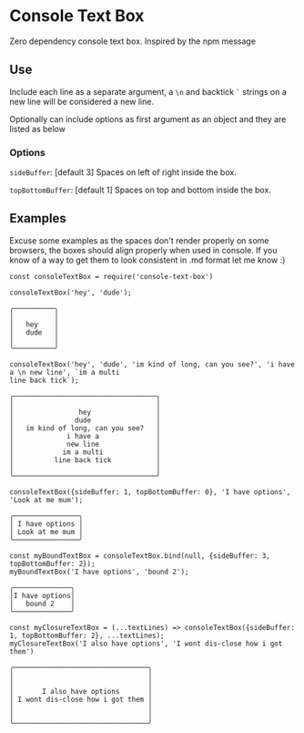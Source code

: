 # Console Text Box
Zero dependency console text box. Inspired by the npm message


## Use

Include each line as a separate argument, a `\n` and backtick ``` ` ``` strings on 
a new line will be considered a new line.

Optionally can include options as first argument as an object and they are listed as below

### Options

`sideBuffer`: [default 3] Spaces on left of right inside the box. 

`topBottomBuffer`: [default 1] Spaces on top and bottom inside the box. 

## Examples
Excuse some examples as the spaces don't render properly on some browsers, the boxes should align properly when used in console.
If you know of a way to get them to look consistent in .md format let me know :)
 
`const consoleTextBox = require('console-text-box')`

`consoleTextBox('hey', 'dude');`
```
╭──────────╮
│          │
│   hey    │
│   dude   │
│          │
╰──────────╯
```

```
consoleTextBox('hey', 'dude', 'im kind of long, can you see?', 'i have a \n new line', `im a multi
line back tick`);
```
```
╭───────────────────────────────────╮
│                                   │
│                hey                │
│               dude                │
│   im kind of long, can you see?   │
│             i have a              │
│             new line              │
│            im a multi             │
│          line back tick           │
│                                   │
╰───────────────────────────────────╯
```
```
consoleTextBox({sideBuffer: 1, topBottomBuffer: 0}, 'I have options', 'Look at me mum');
```
```
╭────────────────╮
│ I have options │
│ Look at me mum │
╰────────────────╯
```
```    
const myBoundTextBox = consoleTextBox.bind(null, {sideBuffer: 3, topBottomBuffer: 2});
myBoundTextBox('I have options', 'bound 2');
```
```
╭──────────────╮
│I have options│
│   bound 2    │
╰──────────────╯
```
```    
const myClosureTextBox = (...textLines) => consoleTextBox({sideBuffer: 1, topBottomBuffer: 2}, ...textLines);
myClosureTextBox('I also have options', 'I wont dis-close how i got them')
```
```
╭─────────────────────────────────╮
│                                 │
│                                 │
│       I also have options       │
│ I wont dis-close how i got them │
│                                 │
│                                 │
╰─────────────────────────────────╯
```